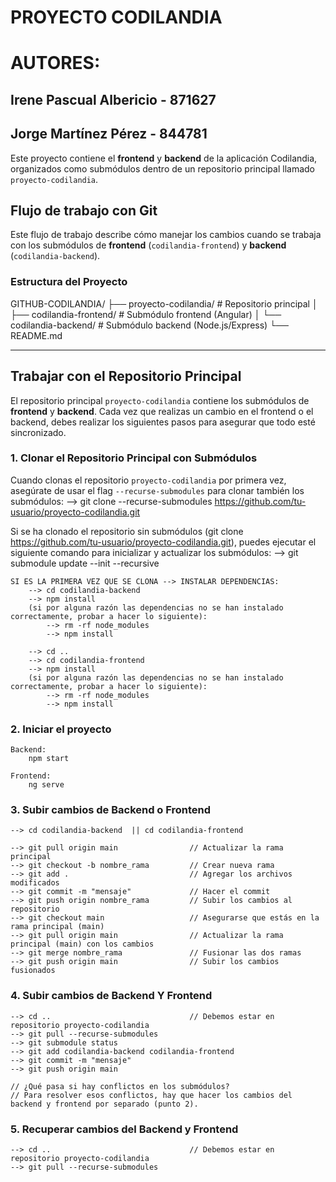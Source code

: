 
# PROYECTO CODILANDIA

# AUTORES:
##   Irene Pascual Albericio   -   871627
##   Jorge Martínez Pérez      -   844781

Este proyecto contiene el **frontend** y **backend** de la aplicación Codilandia, organizados como submódulos dentro de un repositorio principal llamado `proyecto-codilandia`.

## Flujo de trabajo con Git

Este flujo de trabajo describe cómo manejar los cambios cuando se trabaja con los submódulos de **frontend** (`codilandia-frontend`) y **backend** (`codilandia-backend`).

### Estructura del Proyecto
GITHUB-CODILANDIA/ 
├── proyecto-codilandia/ # Repositorio principal 
│    ├── codilandia-frontend/ # Submódulo frontend (Angular) 
│    └── codilandia-backend/ # Submódulo backend (Node.js/Express) 
└── README.md

-----------------------------------------------------------------

## Trabajar con el Repositorio Principal
El repositorio principal `proyecto-codilandia` contiene los submódulos de **frontend** y **backend**. Cada vez que realizas un cambio en el frontend o el backend, debes realizar los siguientes pasos para asegurar que todo esté sincronizado.


### 1. Clonar el Repositorio Principal con Submódulos
Cuando clonas el repositorio `proyecto-codilandia` por primera vez, asegúrate de usar el flag `--recurse-submodules` para clonar también los submódulos:
    --> git clone --recurse-submodules https://github.com/tu-usuario/proyecto-codilandia.git

Si se ha clonado el repositorio sin submódulos (git clone https://github.com/tu-usuario/proyecto-codilandia.git), puedes ejecutar el siguiente comando para inicializar y actualizar los submódulos:
    --> git submodule update --init --recursive

    SI ES LA PRIMERA VEZ QUE SE CLONA --> INSTALAR DEPENDENCIAS:
        --> cd codilandia-backend
        --> npm install
        (si por alguna razón las dependencias no se han instalado correctamente, probar a hacer lo siguiente):
            --> rm -rf node_modules
            --> npm install

        --> cd ..
        --> cd codilandia-frontend
        --> npm install
        (si por alguna razón las dependencias no se han instalado correctamente, probar a hacer lo siguiente):
            --> rm -rf node_modules
            --> npm install        


### 2. Iniciar el proyecto
    Backend:
        npm start

    Frontend:
        ng serve


### 3. Subir cambios de Backend o Frontend ########################################
    --> cd codilandia-backend  || cd codilandia-frontend

    --> git pull origin main                // Actualizar la rama principal
    --> git checkout -b nombre_rama         // Crear nueva rama
    --> git add .                           // Agregar los archivos modificados
    --> git commit -m "mensaje"             // Hacer el commit
    --> git push origin nombre_rama         // Subir los cambios al repositorio
    --> git checkout main                   // Asegurarse que estás en la rama principal (main)
    --> git pull origin main                // Actualizar la rama principal (main) con los cambios
    --> git merge nombre_rama               // Fusionar las dos ramas
    --> git push origin main                // Subir los cambios fusionados


### 4. Subir cambios de Backend Y Frontend #######################################
    --> cd ..                               // Debemos estar en repositorio proyecto-codilandia
    --> git pull --recurse-submodules
    --> git submodule status
    --> git add codilandia-backend codilandia-frontend
    --> git commit -m "mensaje"
    --> git push origin main

    // ¿Qué pasa si hay conflictos en los submódulos? 
    // Para resolver esos conflictos, hay que hacer los cambios del backend y frontend por separado (punto 2). 


### 5. Recuperar cambios del Backend y Frontend ##################################
    --> cd ..                               // Debemos estar en repositorio proyecto-codilandia
    --> git pull --recurse-submodules


